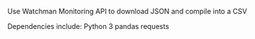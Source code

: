 Use Watchman Monitoring API to download JSON and compile into a CSV 

Dependencies include: 
Python 3
pandas
requests
